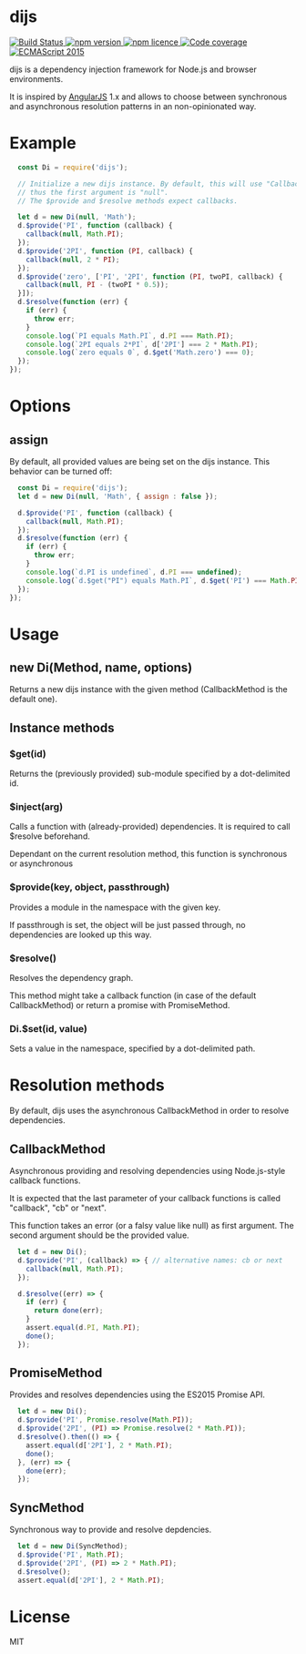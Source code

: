 # dijs

<div>
  <a href="https://travis-ci.org/cmtt/dijs">
    <img src="https://img.shields.io/travis/cmtt/dijs/develop.svg?style=flat-square" alt="Build Status">
  </a>
  <a href="https://www.npmjs.org/package/dijs">
    <img src="https://img.shields.io/npm/v/dijs.svg?style=flat-square" alt="npm version">
  </a>
  <a href="http://spdx.org/licenses/MIT">
    <img src="https://img.shields.io/npm/l/dijs.svg?style=flat-square" alt="npm licence">
  </a>
  <a href="https://coveralls.io/github/cmtt/dijs">
    <img src="https://img.shields.io/coveralls/cmtt/dijs/develop.svg?style=flat-square" alt="Code coverage">
  </a>
  <a href="http://www.ecma-international.org/ecma-262/6.0/">
    <img src="https://img.shields.io/badge/ES-2015-F0DB4F.svg?style=flat-square" alt="ECMAScript 2015">
  </a>
</div>

dijs is a dependency injection framework for Node.js and browser environments.

It is inspired by [AngularJS](http://www.angularjs.org/) 1.x and allows to
choose between synchronous and asynchronous resolution patterns in an
non-opinionated way.

# Example
````js
  const Di = require('dijs');

  // Initialize a new dijs instance. By default, this will use "CallbackMethod",
  // thus the first argument is "null".
  // The $provide and $resolve methods expect callbacks.

  let d = new Di(null, 'Math');
  d.$provide('PI', function (callback) {
    callback(null, Math.PI);
  });
  d.$provide('2PI', function (PI, callback) {
    callback(null, 2 * PI);
  });
  d.$provide('zero', ['PI', '2PI', function (PI, twoPI, callback) {
    callback(null, PI - (twoPI * 0.5));
  }]);
  d.$resolve(function (err) {
    if (err) {
      throw err;
    }
    console.log(`PI equals Math.PI`, d.PI === Math.PI);
    console.log(`2PI equals 2*PI`, d['2PI'] === 2 * Math.PI);
    console.log(`zero equals 0`, d.$get('Math.zero') === 0);
  });
});
````

# Options

## assign

By default, all provided values are being set on the dijs instance. This
behavior can be turned off:

````js
  const Di = require('dijs');
  let d = new Di(null, 'Math', { assign : false });

  d.$provide('PI', function (callback) {
    callback(null, Math.PI);
  });
  d.$resolve(function (err) {
    if (err) {
      throw err;
    }
    console.log(`d.PI is undefined`, d.PI === undefined);
    console.log(`d.$get("PI") equals Math.PI`, d.$get('PI') === Math.PI);
  });
});
````

# Usage

## new Di(Method, name, options)

Returns a new dijs instance with the given method (CallbackMethod is the
default one).

## Instance methods

### $get(id)

Returns the (previously provided) sub-module specified by a dot-delimited id.

### $inject(arg)

Calls a function with (already-provided) dependencies. It is required to call
$resolve beforehand.

Dependant on the current resolution method, this function is synchronous or
asynchronous

### $provide(key, object, passthrough)

Provides a module in the namespace with the given key.

If passthrough is set, the object will be just passed through, no dependencies
are looked up this way.

### $resolve()

Resolves the dependency graph.

This method might take a callback function (in case of the default
CallbackMethod) or return a promise with PromiseMethod.

### Di.$set(id, value)

Sets a value in the namespace, specified by a dot-delimited path.

# Resolution methods

By default, dijs uses the asynchronous CallbackMethod in order to resolve
dependencies.

## CallbackMethod

Asynchronous providing and resolving dependencies using Node.js-style callback
functions.

It is expected that the last parameter of your callback functions is called
"callback", "cb" or "next".

This function takes an error (or a falsy value like null) as first argument. The
second argument should be the provided value.

````js
  let d = new Di();
  d.$provide('PI', (callback) => { // alternative names: cb or next
    callback(null, Math.PI);
  });

  d.$resolve((err) => {
    if (err) {
      return done(err);
    }
    assert.equal(d.PI, Math.PI);
    done();
  });
````

## PromiseMethod

Provides and resolves dependencies using the ES2015 Promise API.

````js
  let d = new Di();
  d.$provide('PI', Promise.resolve(Math.PI));
  d.$provide('2PI', (PI) => Promise.resolve(2 * Math.PI));
  d.$resolve().then(() => {
    assert.equal(d['2PI'], 2 * Math.PI);
    done();
  }, (err) => {
    done(err);
  });
````

## SyncMethod

Synchronous way to provide and resolve depdencies.

````js
  let d = new Di(SyncMethod);
  d.$provide('PI', Math.PI);
  d.$provide('2PI', (PI) => 2 * Math.PI);
  d.$resolve();
  assert.equal(d['2PI'], 2 * Math.PI);
````


# License

MIT
